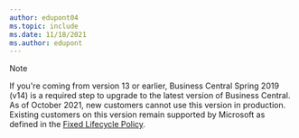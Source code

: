 ```yaml
---
author: edupont04
ms.topic: include
ms.date: 11/18/2021
ms.author: edupont
---
```

> [!NOTE]
> If you're coming from version 13 or earlier, Business Central Spring 2019 (v14) is a required step to upgrade to the latest version of Business Central. As of October 2021, new customers cannot use this version in production. Existing customers on this version remain supported by Microsoft as defined in the [Fixed Lifecycle Policy](/lifecycle/products/dynamics-365-business-central-onpremises-fixed-policy).  
